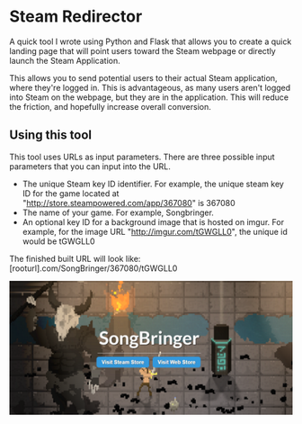 Steam Redirector
=========

A quick tool I wrote using Python and Flask that allows you to create a quick landing page that will point users toward the Steam webpage or directly launch the Steam Application.

This allows you to send potential users to their actual Steam application, where they're logged in.  This is advantageous, as many users aren't logged into Steam on the webpage, but they are in the application.  This will reduce the friction, and hopefully increase overall conversion.

Using this tool
------------
This tool uses URLs as input parameters.  There are three possible input parameters that you can input into the URL.

* The unique Steam key ID identifier.  For example, the unique steam key ID for the game located at "http://store.steampowered.com/app/367080" is 367080
* The name of your game. For example, Songbringer.
* An optional key ID for a background image that is hosted on imgur.  For example, for the image URL "http://imgur.com/tGWGLL0", the unique id would be tGWGLL0

The finished built URL will look like: [rooturl].com/SongBringer/367080/tGWGLL0

![alt text](readme_picture.PNG "readme")



